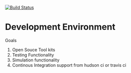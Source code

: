 [![Build Status](https://travis-ci.org/[YOUR_GITHUB_USERNAME]/[YOUR_PROJECT_NAME].png)](https://travis-ci.org/[YOUR_GITHUB_USERNAME]/[YOUR_PROJECT_NAME])

Development Environment
=========================


Goals

1. Open Souce Tool kits
1. Testing Functionality 
1. Simulation functionality
1. Continous Integration support from hudson ci or travis ci